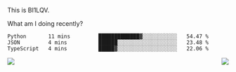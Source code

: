 This is BI1LQV.

What am I doing recently?

<!--START_SECTION:waka-->

```text
Python       11 mins         █████████████▓░░░░░░░░░░░   54.47 %
JSON         4 mins          ██████░░░░░░░░░░░░░░░░░░░   23.48 %
TypeScript   4 mins          █████▓░░░░░░░░░░░░░░░░░░░   22.06 %
```

<!--END_SECTION:waka-->
<img align="right" src="https://github-readme-stats.vercel.app/api?username=bi1lqv&show_icons=true&count_private=true">

<img src="https://metrics.lecoq.io/bi1lqv?template=classic&base.activity=0&base.community=0&base.repositories=0&base.metadata=0&isocalendar=1&base=header%2C%20activity%2C%20community%2C%20repositories%2C%20metadata&base.indepth=false&base.hireable=false&isocalendar=false&isocalendar.duration=full-year&config.timezone=Asia%2FShanghai">
